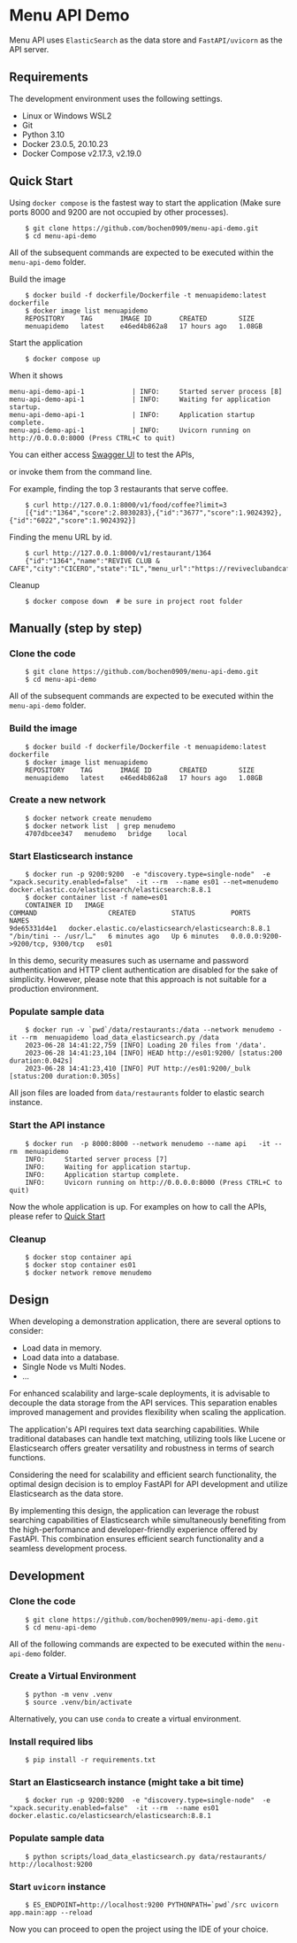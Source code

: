 # Menu API Demo

Menu API uses `ElasticSearch` as the data store and `FastAPI/uvicorn` as the API server.


## Requirements
The development environment uses the following settings.
* Linux or Windows WSL2
* Git
* Python 3.10
* Docker 23.0.5, 20.10.23
* Docker Compose v2.17.3, v2.19.0
  
## Quick Start

Using `docker compose` is the fastest way to start the application (Make sure ports 8000 and 9200 are not occupied by other processes).

```shell
    $ git clone https://github.com/bochen0909/menu-api-demo.git
    $ cd menu-api-demo
```
All of the subsequent commands are expected to be executed within the `menu-api-demo` folder.

Build the image
```shell
    $ docker build -f dockerfile/Dockerfile -t menuapidemo:latest dockerfile
    $ docker image list menuapidemo
    REPOSITORY    TAG       IMAGE ID       CREATED        SIZE
    menuapidemo   latest    e46ed4b862a8   17 hours ago   1.08GB

```
Start the application
```shell
    $ docker compose up
```

When it shows
```
menu-api-demo-api-1            | INFO:     Started server process [8]
menu-api-demo-api-1            | INFO:     Waiting for application startup.
menu-api-demo-api-1            | INFO:     Application startup complete.
menu-api-demo-api-1            | INFO:     Uvicorn running on http://0.0.0.0:8000 (Press CTRL+C to quit)
```

You can either access [Swagger UI](http://127.0.0.1:8000/docs) to test the APIs,

or invoke them from the command line. 

For example, finding the top 3 restaurants that serve coffee.

```shell
    $ curl http://127.0.0.1:8000/v1/food/coffee?limit=3
    [{"id":"1364","score":2.8030283},{"id":"3677","score":1.9024392},{"id":"6022","score":1.9024392}]
```

Finding the menu URL by id.

```shell
    $ curl http://127.0.0.1:8000/v1/restaurant/1364
    {"id":"1364","name":"REVIVE CLUB & CAFE","city":"CICERO","state":"IL","menu_url":"https://reviveclubandcafe.com/"}
```
Cleanup
```shell
    $ docker compose down  # be sure in project root folder

```
## Manually (step by step)

### Clone the code 
```shell
    $ git clone https://github.com/bochen0909/menu-api-demo.git
    $ cd menu-api-demo
```
All of the subsequent commands are expected to be executed within the `menu-api-demo` folder.

### Build the image
```shell
    $ docker build -f dockerfile/Dockerfile -t menuapidemo:latest dockerfile
    $ docker image list menuapidemo
    REPOSITORY    TAG       IMAGE ID       CREATED        SIZE
    menuapidemo   latest    e46ed4b862a8   17 hours ago   1.08GB

```
### Create a new network
```shell
    $ docker network create menudemo
    $ docker network list  | grep menudemo
    4707dbcee347   menudemo   bridge    local
``` 
### Start Elasticsearch instance
```shell
    $ docker run -p 9200:9200  -e "discovery.type=single-node"  -e "xpack.security.enabled=false"  -it --rm  --name es01 --net=menudemo  docker.elastic.co/elasticsearch/elasticsearch:8.8.1
    $ docker container list -f name=es01
    CONTAINER ID   IMAGE                                                 COMMAND                  CREATED         STATUS         PORTS                              NAMES
9de65331d4e1   docker.elastic.co/elasticsearch/elasticsearch:8.8.1   "/bin/tini -- /usr/l…"   6 minutes ago   Up 6 minutes   0.0.0.0:9200->9200/tcp, 9300/tcp   es01
```
In this demo, security measures such as username and password authentication and HTTP client authentication are disabled for the sake of simplicity. However, please note that this approach is not suitable for a production environment.

### Populate sample data
```shell
    $ docker run -v `pwd`/data/restaurants:/data --network menudemo -it --rm  menuapidemo load_data_elasticsearch.py /data
    2023-06-28 14:41:22,759 [INFO] Loading 20 files from '/data'.
    2023-06-28 14:41:23,104 [INFO] HEAD http://es01:9200/ [status:200 duration:0.042s]
    2023-06-28 14:41:23,410 [INFO] PUT http://es01:9200/_bulk [status:200 duration:0.305s]
```
All json files are loaded from `data/restaurants` folder to elastic search instance.

### Start the API instance
```shell
    $ docker run  -p 8000:8000 --network menudemo --name api   -it --rm  menuapidemo
    INFO:     Started server process [7]
    INFO:     Waiting for application startup.
    INFO:     Application startup complete.
    INFO:     Uvicorn running on http://0.0.0.0:8000 (Press CTRL+C to quit)
```

Now the whole application is up. For examples on how to call the APIs, please refer to [Quick Start](#quick-start) 

### Cleanup

```shell
    $ docker stop container api
    $ docker stop container es01
    $ docker network remove menudemo
```

## Design

When developing a demonstration application, there are several options to consider:

- Load data in memory.
- Load data into a database.
- Single Node vs Multi Nodes.
- ...

For enhanced scalability and large-scale deployments, it is advisable to decouple the data storage from the API services. This separation enables improved management and provides flexibility when scaling the application.

The application's API requires text data searching capabilities. While traditional databases can handle text matching, utilizing tools like Lucene or Elasticsearch offers greater versatility and robustness in terms of search functions.

Considering the need for scalability and efficient search functionality, the optimal design decision is to employ FastAPI for API development and utilize Elasticsearch as the data store.

By implementing this design, the application can leverage the robust searching capabilities of Elasticsearch while simultaneously benefiting from the high-performance and developer-friendly experience offered by FastAPI. This combination ensures efficient search functionality and a seamless development process.

## Development

### Clone the code 
```shell
    $ git clone https://github.com/bochen0909/menu-api-demo.git
    $ cd menu-api-demo
```
All of the following commands are expected to be executed within the `menu-api-demo` folder.

### Create a Virtual Environment
```shell
    $ python -m venv .venv
    $ source .venv/bin/activate
```
Alternatively, you can use `conda` to create a virtual environment.

### Install required libs
```shell
    $ pip install -r requirements.txt
```

### Start an Elasticsearch instance (might take a bit time)
```shell
    $ docker run -p 9200:9200  -e "discovery.type=single-node"  -e "xpack.security.enabled=false"  -it --rm  --name es01 docker.elastic.co/elasticsearch/elasticsearch:8.8.1
```
### Populate sample data
```shell
    $ python scripts/load_data_elasticsearch.py data/restaurants/ http://localhost:9200 
```

### Start `uvicorn` instance
```shell
    $ ES_ENDPOINT=http://localhost:9200 PYTHONPATH=`pwd`/src uvicorn app.main:app --reload
```

Now you can proceed to open the project using the IDE of your choice.

